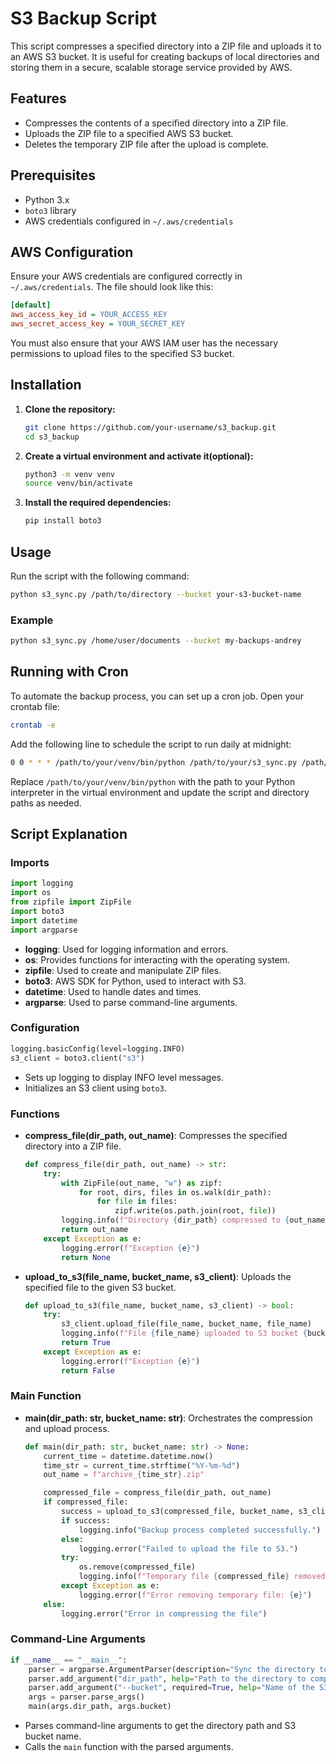 # S3 Backup Script

This script compresses a specified directory into a ZIP file and uploads it to an AWS S3 bucket. It is useful for creating backups of local directories and storing them in a secure, scalable storage service provided by AWS.

## Features

- Compresses the contents of a specified directory into a ZIP file.
- Uploads the ZIP file to a specified AWS S3 bucket.
- Deletes the temporary ZIP file after the upload is complete.

## Prerequisites

- Python 3.x
- `boto3` library
- AWS credentials configured in `~/.aws/credentials`

## AWS Configuration

Ensure your AWS credentials are configured correctly in `~/.aws/credentials`. The file should look like this:

```ini
[default]
aws_access_key_id = YOUR_ACCESS_KEY
aws_secret_access_key = YOUR_SECRET_KEY
```

You must also ensure that your AWS IAM user has the necessary permissions to upload files to the specified S3 bucket. 

## Installation

1. **Clone the repository:**

   ```sh
   git clone https://github.com/your-username/s3_backup.git
   cd s3_backup
   ```

2. **Create a virtual environment and activate it(optional):**

   ```sh
   python3 -m venv venv
   source venv/bin/activate
   ```

3. **Install the required dependencies:**

   ```sh
   pip install boto3
   ```

## Usage

Run the script with the following command:

```sh
python s3_sync.py /path/to/directory --bucket your-s3-bucket-name
```

### Example

```sh
python s3_sync.py /home/user/documents --bucket my-backups-andrey
```

## Running with Cron

To automate the backup process, you can set up a cron job. Open your crontab file:

```sh
crontab -e
```

Add the following line to schedule the script to run daily at midnight:

```sh
0 0 * * * /path/to/your/venv/bin/python /path/to/your/s3_sync.py /path/to/directory --bucket your-s3-bucket-name
```

Replace `/path/to/your/venv/bin/python` with the path to your Python interpreter in the virtual environment and update the script and directory paths as needed.

## Script Explanation

### Imports

```python
import logging
import os
from zipfile import ZipFile
import boto3
import datetime
import argparse
```

- **logging**: Used for logging information and errors.
- **os**: Provides functions for interacting with the operating system.
- **zipfile**: Used to create and manipulate ZIP files.
- **boto3**: AWS SDK for Python, used to interact with S3.
- **datetime**: Used to handle dates and times.
- **argparse**: Used to parse command-line arguments.

### Configuration

```python
logging.basicConfig(level=logging.INFO)
s3_client = boto3.client("s3")
```

- Sets up logging to display INFO level messages.
- Initializes an S3 client using `boto3`.

### Functions

- **compress_file(dir_path, out_name)**: Compresses the specified directory into a ZIP file.

  ```python
  def compress_file(dir_path, out_name) -> str:
      try:
          with ZipFile(out_name, "w") as zipf:
              for root, dirs, files in os.walk(dir_path):
                  for file in files:
                      zipf.write(os.path.join(root, file))
          logging.info(f"Directory {dir_path} compressed to {out_name}")
          return out_name
      except Exception as e:
          logging.error(f"Exception {e}")
          return None
  ```

- **upload_to_s3(file_name, bucket_name, s3_client)**: Uploads the specified file to the given S3 bucket.

  ```python
  def upload_to_s3(file_name, bucket_name, s3_client) -> bool:
      try:
          s3_client.upload_file(file_name, bucket_name, file_name)
          logging.info(f"File {file_name} uploaded to S3 bucket {bucket_name}")
          return True
      except Exception as e:
          logging.error(f"Exception {e}")
          return False
  ```

### Main Function

- **main(dir_path: str, bucket_name: str)**: Orchestrates the compression and upload process.

  ```python
  def main(dir_path: str, bucket_name: str) -> None:
      current_time = datetime.datetime.now()
      time_str = current_time.strftime("%Y-%m-%d")
      out_name = f"archive_{time_str}.zip"

      compressed_file = compress_file(dir_path, out_name)
      if compressed_file:
          success = upload_to_s3(compressed_file, bucket_name, s3_client)
          if success:
              logging.info("Backup process completed successfully.")
          else:
              logging.error("Failed to upload the file to S3.")
          try:
              os.remove(compressed_file)
              logging.info(f"Temporary file {compressed_file} removed.")
          except Exception as e:
              logging.error(f"Error removing temporary file: {e}")
      else:
          logging.error("Error in compressing the file")
  ```

### Command-Line Arguments

```python
if __name__ == "__main__":
    parser = argparse.ArgumentParser(description="Sync the directory to S3")
    parser.add_argument("dir_path", help="Path to the directory to compress and upload")
    parser.add_argument("--bucket", required=True, help="Name of the S3 bucket")
    args = parser.parse_args()
    main(args.dir_path, args.bucket)
```

- Parses command-line arguments to get the directory path and S3 bucket name.
- Calls the `main` function with the parsed arguments.
